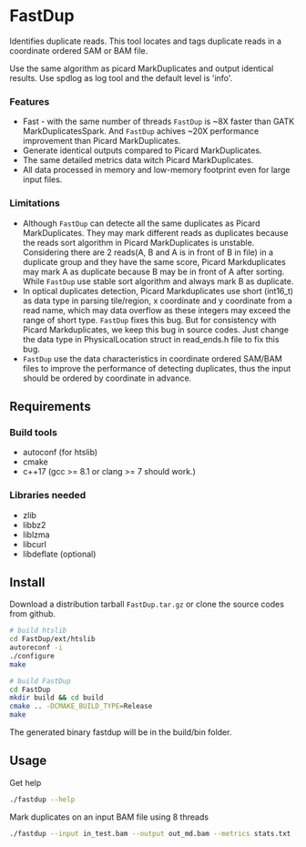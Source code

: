 # FastDup

Identifies duplicate reads. This tool locates and tags duplicate reads in a coordinate ordered SAM or BAM file.

Use the same algorithm as picard MarkDuplicates and output identical results.
Use spdlog as log tool and the default level is 'info'.

### Features

* Fast - with the same number of threads `FastDup` is ~8X faster than GATK MarkDuplicatesSpark.
  And `FastDup` achives ~20X performance improvement than Picard MarkDuplicates.
* Generate identical outputs compared to Picard MarkDuplicates.
* The same detailed metrics data witch Picard MarkDuplicates.
* All data processed in memory and low-memory footprint even for large input files. 

### Limitations

* Although `FastDup` can detecte all the same duplicates as Picard MarkDuplicates. They may mark 
  different reads as duplicates because the reads sort algorithm in Picard MarkDuplicates is unstable.
  Considering there are 2 reads(A, B and A is in front of B in file) in a duplicate group and they
  have the same score, Picard Markduplicates may mark A as duplicate because B may be in front of A
  after sorting. While `FastDup` use stable sort algorithm and always mark B as duplicate.
* In optical duplicates detection, Picard Markduplicates use short (int16_t) as data type in parsing 
  tile/region, x coordinate and y coordinate from a read name, which may data overflow as these integers
  may exceed the range of short type. `FastDup` fixes this bug. But for consistency with Picard Markduplicates,
  we keep this bug in source codes. Just change the data type in PhysicalLocation struct in read_ends.h file
  to fix this bug.
* `FastDup` use the data characteristics in coordinate ordered SAM/BAM files to improve the performance of
  detecting duplicates, thus the input should be ordered by coordinate in advance.

## Requirements

### Build tools

* autoconf (for htslib)
* cmake
* c++17 (gcc >= 8.1 or clang >= 7 should work.)

### Libraries needed

* zlib
* libbz2
* liblzma
* libcurl
* libdeflate (optional)

## Install

Download a distribution tarball `FastDup.tar.gz` or clone the source codes from github.

```bash
# build htslib
cd FastDup/ext/htslib
autoreconf -i
./configure
make

# build FastDup
cd FastDup
mkdir build && cd build
cmake .. -DCMAKE_BUILD_TYPE=Release
make
```

The generated binary fastdup will be in the build/bin folder.

## Usage

Get help

```bash
./fastdup --help
```

Mark duplicates on an input BAM file using 8 threads

```bash
./fastdup --input in_test.bam --output out_md.bam --metrics stats.txt --num-threads 8
```